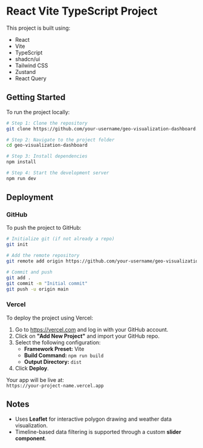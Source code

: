 # React Vite TypeScript Project

This project is built using:

- React
- Vite
- TypeScript
- shadcn/ui
- Tailwind CSS
- Zustand
- React Query

## Getting Started

To run the project locally:

```bash
# Step 1: Clone the repository
git clone https://github.com/your-username/geo-visualization-dashboard.git

# Step 2: Navigate to the project folder
cd geo-visualization-dashboard

# Step 3: Install dependencies
npm install

# Step 4: Start the development server
npm run dev
```

## Deployment

### GitHub

To push the project to GitHub:

```bash
# Initialize git (if not already a repo)
git init

# Add the remote repository
git remote add origin https://github.com/your-username/geo-visualization-dashboard.git

# Commit and push
git add .
git commit -m "Initial commit"
git push -u origin main
```

### Vercel

To deploy the project using Vercel:

1. Go to https://vercel.com and log in with your GitHub account.
2. Click on **"Add New Project"** and import your GitHub repo.
3. Select the following configuration:
   - **Framework Preset:** Vite  
   - **Build Command:** `npm run build`  
   - **Output Directory:** `dist`
4. Click **Deploy**.

Your app will be live at:  
`https://your-project-name.vercel.app`

## Notes

- Uses **Leaflet** for interactive polygon drawing and weather data visualization.
- Timeline-based data filtering is supported through a custom **slider component**.
